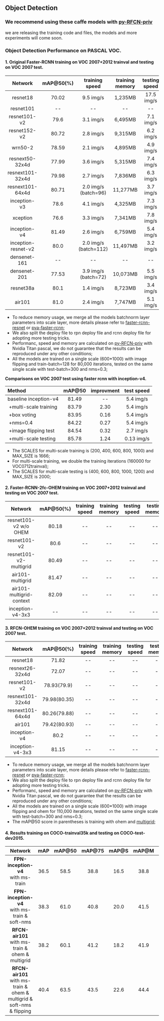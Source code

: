 
## Object Detection

### We recommend using these caffe models with [py-RFCN-priv](https://github.com/soeaver/py-RFCN-priv)
we are releasing the training code and files, the models and more experiments will come soon.

### Object Detection Performance on PASCAL VOC.
#### **1. Original Faster-RCNN training on VOC 2007+2012 trainval and testing on VOC 2007 test.**

 Network|mAP@50(%)|training<br/>speed|training<br/>memory|testing<br/>speed|testing<br/>memory
 :---:|:---:|:---:|:---:|:---:|:---:
 resnet18 | 70.02 | 9.5 img/s | 1,235MB | 17.5 img/s | 989MB
 resnet101| -- | -- | -- | -- | --
 resnet101-v2| 79.6 | 3.1 img/s | 6,495MB | 7.1 img/s | 4,573MB
 resnet152-v2| 80.72 | 2.8 img/s | 9,315MB | 6.2 img/s | 6,021MB
 wrn50-2| 78.59 | 2.1 img/s | 4,895MB | 4.9 img/s | 3,499MB
 resnext50-32x4d| 77.99 | 3.6 img/s | 5,315MB | 7.4 img/s | 4,305MB
 resnext101-32x4d| 79.98 | 2.7 img/s | 7,836MB | 6.3 img/s | 5,705MB
 resnext101-64x4d| 80.71 | 2.0 img/s<br/> (batch=96) | 11,277MB | 3.7 img/s | 9,461MB
 inception-v3| 78.6 | 4.1 img/s | 4,325MB | 7.3 img/s | 3,445MB
 xception| 76.6 | 3.3 img/s | 7,341MB | 7.8 img/s | 2,979MB
 inception-v4| 81.49 | 2.6 img/s | 6,759MB | 5.4 img/s | 4,683MB
 inception-resnet-v2| 80.0 | 2.0 img/s<br/> (batch=112) | 11,497MB | 3.2 img/s | 8,409MB
 densenet-161| -- | -- | -- | -- | --
 densenet-201| 77.53 | 3.9 img/s<br/> (batch=72) | 10,073MB | 5.5 img/s | 9,955MB
 resnet38a| 80.1 | 1.4 img/s | 8,723MB | 3.4 img/s | 5,501MB
 air101| 81.0 | 2.4 img/s | 7,747MB | 5.1 img/s | 5,777MB
 
 - To reduce memory usage, we merge all the models batchnorm layer parameters into scale layer, more details please refer to [faster-rcnn-resnet](https://github.com/Eniac-Xie/faster-rcnn-resnet#modification) or [pva-faster-rcnn](https://github.com/sanghoon/pva-faster-rcnn/blob/master/tools/gen_merged_model.py);
 - We also split the deploy file to rpn deploy file and rcnn deploy file for adopting more testing tricks.
 - Performanc, speed and memory are calculated on [py-RFCN-priv](https://github.com/soeaver/py-RFCN-priv) with Nvidia Titan pascal, we do not guarantee that the results can be reproduced under any other conditions;
 - All the models are trained on a single scale (600*1000) with image flipping and train-batch=128 for 80,000 iterations, tested on the same single scale with test-batch=300 and nms=0.3;
 
 
 **Comparisons on VOC 2007 test using faster rcnn with inception-v4.**
 
 Method|mAP@50| improvment |test speed
 :---|:---:|:---:|:---:
 baseline inception-v4 | 81.49 | -- | 5.4 img/s
 &nbsp;+multi-scale training | 83.79 | 2.30 | 5.4 img/s
 &nbsp;+box voting | 83.95 | 0.16 | 5.4 img/s
 &nbsp;+nms=0.4 | 84.22 | 0.27 | 5.4 img/s
 &nbsp;+image flipping test | 84.54 | 0.32 | 2.7 img/s
 &nbsp;+multi-scale testing | 85.78 | 1.24 | 0.13 img/s
 
 - The SCALES for multi-scale training is (200, 400, 600, 800, 1000) and MAX_SIZE is 1666; 
 - For multi-scale training, we double the training iterations (160000 for VOC0712trainval);
 - The SCALES for multi-scale testing is (400, 600, 800, 1000, 1200) and MAX_SIZE is 2000;
 
 
#### **2. Faster-RCNN-2fc-OHEM training on VOC 2007+2012 trainval and testing on VOC 2007 test.**
 
  Network|mAP@50(%)|training<br/>speed|training<br/>memory|testing<br/>speed|testing<br/>memory
 :---:|:---:|:---:|:---:|:---:|:---:
 resnet101-v2 w/o OHEM | 80.18 | -- | -- | -- | --
 resnet101-v2 | 80.6 | -- | -- | -- | --
 resnet101-v2-multigrid | 80.49 | -- | -- | -- | --
 air101-multigrid | 81.47 | -- | -- | -- | --
 air101-multigrid-context | 82.09 | -- | -- | -- | --
 inception-v4-3x3| -- | -- | -- | -- | --
 
 
#### **3. RFCN-OHEM training on VOC 2007+2012 trainval and testing on VOC 2007 test.**

 Network|mAP@50(%)|training<br/>speed|training<br/>memory|testing<br/>speed|testing<br/>memory
 :---:|:---:|:---:|:---:|:---:|:---:
 resnet18 | 71.82 | -- | -- | -- | --
 resnext26-32x4d| 72.07 | -- | -- | -- | --
 resnet101-v2| 78.93(79.9) | -- | -- | -- | --
 resnext101-32x4d| 79.98(80.35) | -- | -- | -- | --
 resnext101-64x4d| 80.26(79.88) | -- | -- | -- | --
 air101| 79.42(80.93) | -- | -- | -- | --
 inception-v4| 80.2 | -- | -- | -- | --
 inception-v4-3x3| 81.15 | -- | -- | -- | --
 
 - To reduce memory usage, we merge all the models batchnorm layer parameters into scale layer, more details please refer to [faster-rcnn-resnet](https://github.com/Eniac-Xie/faster-rcnn-resnet#modification) or [pva-faster-rcnn](https://github.com/sanghoon/pva-faster-rcnn/blob/master/tools/gen_merged_model.py);
 - We also split the deploy file to rpn deploy file and rcnn deploy file for adopting more testing tricks.
 - Performanc, speed and memory are calculated on [py-RFCN-priv](https://github.com/soeaver/py-RFCN-priv) with Nvidia Titan pascal, we do not guarantee that the results can be reproduced under any other conditions;
 - All the models are trained on a single scale (600*1000) with image flipping and ohem for 110,000 iterations, tested on the same single scale with test-batch=300 and nms=0.3;
 - The mAP@50 score in parentheses is training with ohem and [multigrid](https://arxiv.org/abs/1706.05587);
 
 #### **4. Results training on COCO-trainval35k and testing on COCO-test-dev2015.**

 Network|mAP|mAP@50|mAP@75|mAP@S|mAP@M|mAP@L
 :---:|:---:|:---:|:---:|:---:|:---:|:---:
 **FPN-inception-v4** <br/> with ms-train | 36.5 | 58.5 | 38.8 | 16.5 | 38.8 | 52.1
 **FPN-inception-v4** <br/> with ms-train & soft-nms | 38.3 | 61.0 | 40.8 | 20.0 | 41.5 | 51.4
 **RFCN-air101** <br/> with ms-train & ohem & multigrid | 38.2 | 60.1 | 41.2 | 18.2 | 41.9 | 53.0
 **RFCN-air101** <br/> with ms-train & ohem & multigrid & soft-nms & flipping | 40.4 | 63.5 | 43.5 | 22.6 | 44.4 | 52.0
